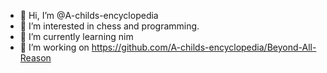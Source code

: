 - 👋 Hi, I’m @A-childs-encyclopedia
- 👀 I’m interested in chess and programming.
- 🌱 I’m currently learning nim
- 💞️ I’m working on https://github.com/A-childs-encyclopedia/Beyond-All-Reason


<!---
A-childs-encyclopedia/A-childs-encyclopedia is a ✨ special ✨ repository because its `README.md` (this file) appears on your GitHub profile.
You can click the Preview link to take a look at your changes.
--->
